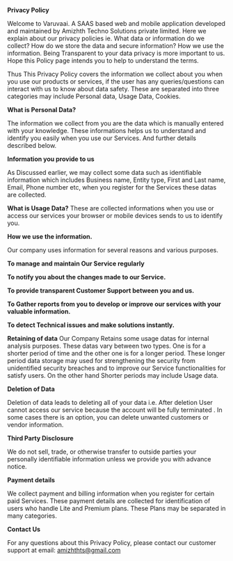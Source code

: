 **Privacy Policy**

Welcome to Varuvaai. A SAAS based web and mobile application developed and maintained by Amizhth Techno Solutions private limited. Here we explain about our privacy policies ie. What data or information do we collect? How do we store the data and secure information? How we use the information. Being Transparent to your data privacy is more important to us. Hope this Policy page intends you to help to understand the terms. 

Thus This Privacy Policy covers the information we collect about you when you use our products or services, if the user has any queries/questions can interact with us to know about data safety. These are separated into three categories may include Personal data, Usage Data, Cookies.

**What is Personal Data?**

The information we collect from you are the data which is manually entered with your knowledge. These informations helps us to understand and identify you easily when you use our Services. And further details  described below.

**Information you provide to us**

As Discussed earlier, we may collect some data such as identifiable information which includes Business name, Entity type, First and Last name, Email, Phone number etc, when you register for the Services these datas are collected.

**What is Usage Data?**
                   These are collected informations when you use or access our services your browser or mobile devices  sends to us to identify you. 

**How we use the information.**

Our company uses information for several reasons and various purposes.

**To manage and maintain Our Service regularly**

**To notify you about the changes made to our Service.**

**To provide transparent Customer Support between you and us.**

**To Gather reports from you to develop or improve our services with your valuable information.**

**To detect Technical issues and make solutions instantly.**

**Retaining of data** 
Our Company Retains some usage datas for internal analysis purposes. These datas vary between two types. One is for a shorter period of time and the other one is for a longer period. These longer period data storage may used for strengthening the  security from unidentified security breaches and to improve our Service functionalities for satisfy users. On the other hand Shorter periods may include Usage data.  
 
**Deletion of Data**

Deletion of data leads to deleting all of your data i.e. After deletion User cannot access our service because the account will be fully terminated . In some cases there is an option, you can delete unwanted customers or vendor information.

**Third Party Disclosure**

We do not sell, trade, or otherwise transfer to outside parties your personally identifiable information unless we provide you with advance notice. 

**Payment details**

We collect payment and billing information when you register for certain paid Services. These payment details are collected for identification of users who handle Lite and Premium plans. These Plans may be separated in many categories.

**Contact Us**

For any questions about this Privacy Policy, please contact our customer support at email: amizhthts@gmail.com
